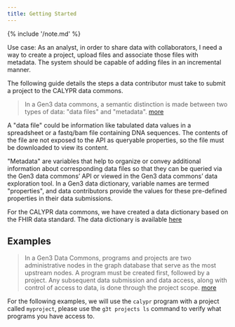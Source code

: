 ```yaml
---
title: Getting Started
---
```


{% include '/note.md' %}

Use case: As an analyst, in order to share data with collaborators, I need a way to create a project, upload files and associate those files with metadata. The system should be capable of adding files in an incremental manner.

The following guide details the steps a data contributor must take to submit a project to the CALYPR data commons.

> In a Gen3 data commons, a semantic distinction is made between two types of data: "data files" and "metadata". [more](https://gen3.org/resources/user/dictionary/#understanding-data-representation-in-gen3)

A "data file" could be information like tabulated data values in a spreadsheet or a fastq/bam file containing DNA sequences. The contents of the file are not exposed to the API as queryable properties, so the file must be downloaded to view its content.

"Metadata" are variables that help to organize or convey additional information about corresponding data files so that they can be queried via the Gen3 data commons’ API or viewed in the Gen3 data commons’ data exploration tool. In a Gen3 data dictionary, variable names are termed "properties", and data contributors provide the values for these pre-defined properties in their data submissions.

For the CALYPR data commons, we have created a data dictionary based on the FHIR data standard. The data dictionary is available [here](https://github.com/bmeg/iceberg-schema-tools)

## Examples

> In a Gen3 Data Commons, programs and projects are two administrative nodes in the graph database that serve as the most upstream nodes. A program must be created first, followed by a project. Any subsequent data submission and data access, along with control of access to data, is done through the project scope.
> [more](https://gen3.org/resources/operator/#6-programs-and-projects)

For the following examples, we will use the `calypr` program with a project called `myproject`, please use the `g3t projects ls` command to verify what programs you have access to.
